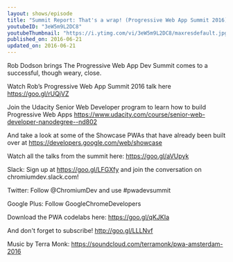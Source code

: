 ```yaml
---
layout: shows/episode
title: "Summit Report: That's a wrap! (Progressive Web App Summit 2016)"
youtubeID: "3eW5m9L2DC8"
youtubeThumbnail: "https://i.ytimg.com/vi/3eW5m9L2DC8/maxresdefault.jpg"
published_on: 2016-06-21
updated_on: 2016-06-21
---
```


Rob Dodson brings The Progressive Web App Dev Summit comes to a successful, though weary, close.

Watch Rob’s Progressive Web App Summit 2016 talk here https://goo.gl/rUQjVZ

Join the Udacity Senior Web Developer program to learn how to build Progressive Web Apps https://www.udacity.com/course/senior-web-developer-nanodegree--nd802

And take a look at some of the Showcase PWAs that have already been built over at https://developers.google.com/web/showcase

Watch all the talks from the summit here: https://goo.gl/aVUpyk

Slack: Sign up at https://goo.gl/LFGXfy and join the conversation on chromiumdev.slack.com! 

Twitter: Follow @ChromiumDev and use #pwadevsummit

Google Plus: Follow GoogleChromeDevelopers

Download the PWA codelabs here: https://goo.gl/qKJKIa

And don't forget to subscribe! http://goo.gl/LLLNvf

Music by Terra Monk: https://soundcloud.com/terramonk/pwa-amsterdam-2016

